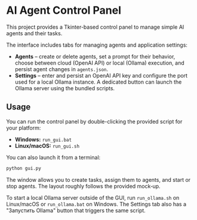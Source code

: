 # AI Agent Control Panel

This project provides a Tkinter-based control panel to manage simple AI agents
and their tasks.

The interface includes tabs for managing agents and application settings:

- **Agents** – create or delete agents, set a prompt for their behavior, choose
  between cloud (OpenAI API) or local (Ollama) execution, and persist agent
  changes in `agents.json`.
- **Settings** – enter and persist an OpenAI API key and configure the port used
  for a local Ollama instance. A dedicated button can launch the Ollama server
  using the bundled scripts.

## Usage

You can run the control panel by double-clicking the provided script for your
platform:

- **Windows:** `run_gui.bat`
- **Linux/macOS:** `run_gui.sh`

You can also launch it from a terminal:

```bash
python gui.py
```

The window allows you to create tasks, assign them to agents, and start or stop
agents. The layout roughly follows the provided mock‑up.

To start a local Ollama server outside of the GUI, run `run_ollama.sh` on
Linux/macOS or `run_ollama.bat` on Windows. The Settings tab also has a
"Запустить Ollama" button that triggers the same script.
